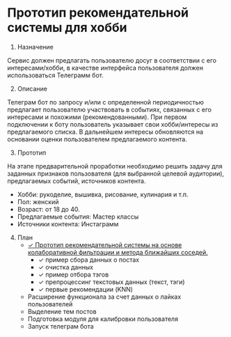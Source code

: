 # Прототип рекомендательной системы для хобби

1. Назначение

Сервис должен предлагать пользователю досуг в соответствии с его интересами/хобби, в качестве интерфейса пользователя должен использоваться Телеграмм бот.

2. Описание

Телеграм бот по запросу и/или с определенной периодичностью предлагает пользователю участвовать в событиях, связанных с его интересами и похожими (рекомендованными).
При первом подключении к боту пользователь указывает свои хобби/интересы из предлагаемого списка.
В дальнейшем интересы обновляются на основании оценки пользователем предлагаемого контента.

3. Прототип

На этапе предварительной проработки необходимо решить задачу для заданных признаков пользователя (для выбранной целевой аудитории), предлагаемых событий, источников контента.
    
- Хобби: рукоделие, вышивка, рисование, кулинария и т.п.
- Пол: женский
- Возраст: от 18 до 40.
- Предлагаемые события: Мастер классы
- Источники контента: Инстаграмм


4. План
    - <a href="./Instagram_recommender_system.ipynb/"><span>&check;</span> Прототип рекомендательной системы на основе колаборативной фильтрации и метода ближайших соседей.</a>
        - <span>&check;</span> пример сбора данных о постах
        - <span>&check;</span> очистка данных
        - <span>&check;</span> пример отбора тэгов
        - <span>&check;</span> препроцессинг текстовых данных (текст, тэги)
        - <span>&check;</span> первые рекомендации (KNN)
    - Расширение функционала за счет данных о лайках пользователей
    - Выделение тем постов
    - Подготовка модуля для калибровки пользователя
    - Запуск телеграм бота